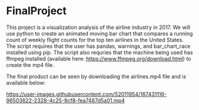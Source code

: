 # FinalProject

This project is a visualization analysis of the airline industry in 2017. We will use python to create an animated moving bar chart that compares a running count of weekly flight counts for the top ten airlines in the United States. The script requires that the user has pandas, warnings, and bar_chart_race installed using pip. The script also requries that the machine being used has ffmpeg installed (available here: https://www.ffmpeg.org/download.html) to create the mp4 file. 

The final product can be seen by downloading the airlines.mp4 file and is available below:



https://user-images.githubusercontent.com/52011954/167431116-96503622-2328-4c25-9cf8-fea7487d5a01.mp4


